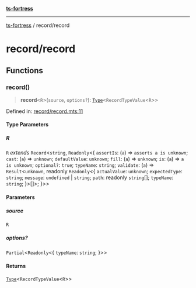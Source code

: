 [**ts-fortress**](../README.md)

---

[ts-fortress](../README.md) / record/record

# record/record

## Functions

### record()

> **record**\<`R`\>(`source`, `options?`): [`Type`](../type.md#type)\<`RecordTypeValue`\<`R`\>\>

Defined in: [record/record.mts:11](https://github.com/noshiro-pf/ts-fortress/blob/main/src/record/record.mts#L11)

#### Type Parameters

##### R

`R` _extends_ `Record`\<`string`, `Readonly`\<\{ `assertIs`: (`a`) => `asserts a is unknown`; `cast`: (`a`) => `unknown`; `defaultValue`: `unknown`; `fill`: (`a`) => `unknown`; `is`: (`a`) => `a is unknown`; `optional?`: `true`; `typeName`: `string`; `validate`: (`a`) => `Result`\<`unknown`, readonly `Readonly`\<\{ `actualValue`: `unknown`; `expectedType`: `string`; `message`: `undefined` \| `string`; `path`: readonly `string`[]; `typeName`: `string`; \}\>[]\>; \}\>\>

#### Parameters

##### source

`R`

##### options?

`Partial`\<`Readonly`\<\{ `typeName`: `string`; \}\>\>

#### Returns

[`Type`](../type.md#type)\<`RecordTypeValue`\<`R`\>\>
